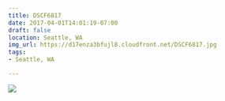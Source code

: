 ```yaml
---
title: DSCF6817
date: 2017-04-01T14:01:19-07:00
draft: false
location: Seattle, WA
img_url: https://d17enza3bfujl8.cloudfront.net/DSCF6817.jpg
tags:
- Seattle, WA

---
```


![](https://d17enza3bfujl8.cloudfront.net/DSCF6817.jpg)

